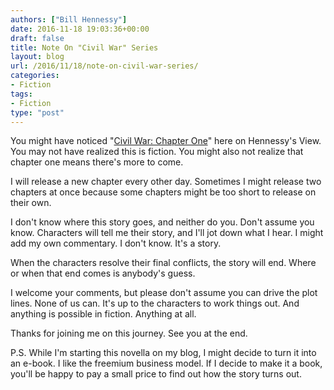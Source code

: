 ```yaml
---
authors: ["Bill Hennessy"]
date: 2016-11-18 19:03:36+00:00
draft: false
title: Note On "Civil War" Series
layout: blog
url: /2016/11/18/note-on-civil-war-series/
categories:
- Fiction
tags:
- Fiction
type: "post"
---
```


You might have noticed "[Civil War: Chapter One](https://hennessysview.com/2016/11/17/civil-war-chapter-one/)" here on Hennessy's View. You may not have realized this is fiction. You might also not realize that chapter one means there's more to come.

I will release a new chapter every other day. Sometimes I might release two chapters at once because some chapters might be too short to release on their own.

I don't know where this story goes, and neither do you. Don't assume you know. Characters will tell me their story, and I'll jot down what I hear. I might add my own commentary. I don't know. It's a story.

When the characters resolve their final conflicts, the story will end. Where or when that end comes is anybody's guess.

I welcome your comments, but please don't assume you can drive the plot lines. None of us can. It's up to the characters to work things out. And anything is possible in fiction. Anything at all.

Thanks for joining me on this journey. See you at the end.

P.S. While I'm starting this novella on my blog, I might decide to turn it into an e-book. I like the freemium business model. If I decide to make it a book, you'll be happy to pay a small price to find out how the story turns out.
